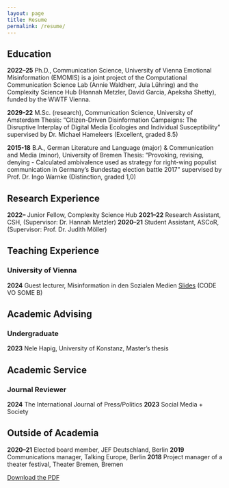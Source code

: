 ```yaml
---
layout: page
title: Resume
permalink: /resume/
---
```


## Education
**2022–25** Ph.D., Communication Science, University of Vienna
Emotional Misinformation (EMOMIS) is a joint project of the Computational Communication Science Lab (Annie Waldherr, Jula Lühring) and the Complexity Science Hub (Hannah Metzler, David Garcia, Apeksha Shetty), funded by the WWTF Vienna.

**2029-22** M.Sc. (research), Communication Science, University of Amsterdam
Thesis: “Citizen-Driven Disinformation Campaigns: The Disruptive Interplay of Digital Media Ecologies and Individual Susceptibility” supervised by Dr. Michael Hameleers (Excellent, graded 8.5)

**2015-18** B.A., German Literature and Language (major) & Communication and Media (minor), University of Bremen
Thesis: “Provoking, revising, denying - Calculated ambivalence used as strategy for right-wing populist communication in Germany’s Bundestag election battle 2017” supervised by Prof. Dr. Ingo Warnke (Distinction, graded 1,0)

## Research Experience
**2022–** Junior Fellow, Complexity Science Hub
**2021–22** Research Assistant, CSH, (Supervisor: Dr. Hannah Metzler)
**2020–21** Student Assistant, ASCoR, (Supervisor: Prof. Dr. Judith Möller)

## Teaching Experience
### University of Vienna
**2024** Guest lecturer, Misinformation in den Sozialen Medien [Slides](https://julaluehring.github.io/misinformation-in-den-sozialen-medien/#/title-slide) (CODE VO SOME B)

## Academic Advising
### Undergraduate
**2023** Nele Hapig, University of Konstanz, Master’s thesis

## Academic Service
### Journal Reviewer
**2024** The International Journal of Press/Politics
**2023** Social Media + Society

## Outside of Academia
**2020–21** Elected board member, JEF Deutschland, Berlin
**2019** Communications manager, Talking Europe, Berlin
**2018** Project manager of a theater festival, Theater Bremen, Bremen

[Download the PDF](https://github.com/julaluehring/julaluehring.github.io/blob/main/assets/files/CV_JL.pdf)
